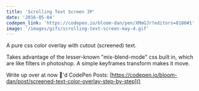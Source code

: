 ```yaml
---
title: 'Scrolling Text Screen 3P'
date: '2016-05-04'
codepen_link: 'https://codepen.io/bloom-dan/pen/XMmGJr?editors=0100#1'
image: '/images/gifs/scrolling-text-screen-may-4.gif'
---
```


A pure css color overlay with cutout (screened) text.

Takes advantage of the lesser-known "mix-blend-mode" css built in, which are like filters in photoshop. A simple keyframes transform makes it move.

Write up over at now 🌅'd CodePen Posts: [https://codepen.io/bloom-dan/post/screened-text-color-overlay-step-by-step]()
